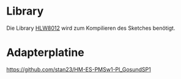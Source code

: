 # Library

Die Library [HLW8012](https://github.com/xoseperez/hlw8012) wird zum Kompilieren des Sketches benötigt.

# Adapterplatine

https://github.com/stan23/HM-ES-PMSw1-Pl_GosundSP1